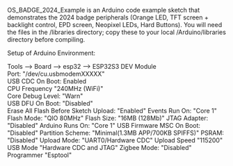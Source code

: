 OS_BADGE_2024_Example is an Arduino code example sketch that demonstrates the 2024 badge peripherals (Orange LED, TFT screen + backlight control, EPD screen, Neopixel LEDs, Hard Buttons).  You will need the files in the /libraries directory; copy these to your local /Arduino/libraries directory before compiling.  

Setup of Arduino Environment:

Tools --> Board --> esp32 --> ESP32S3 DEV Module  
Port: "/dev/cu.usbmodemXXXXX"  
USB CDC On Boot: Enabled  
CPU Frequency "240MHz (WiFi)"   
Core Debug Level:  "Warn"  
USB DFU On Boot: "Disabled"  
Erase All Flash Before Sketch Upload: "Enabled"
Events Run On: "Core 1"
Flash Mode: "QIO 80MHz"
Flash Size: "16MB (128Mb)"
JTAG Adapter: "Disabled"
Arduino Runs On: "Core 1"
USB Firmware MSC On Boot: "Disabled"
Partition Scheme: "Minimal(1.3MB APP/700KB SPIFFS)"
PSRAM: "Disabled"
Upload Mode: "UART0/Hardware CDC"
Upload Speed "115200"
USB Mode "Hardware CDC and JTAG"
Zigbee Mode: "Disabled"
Programmer "Esptool"




